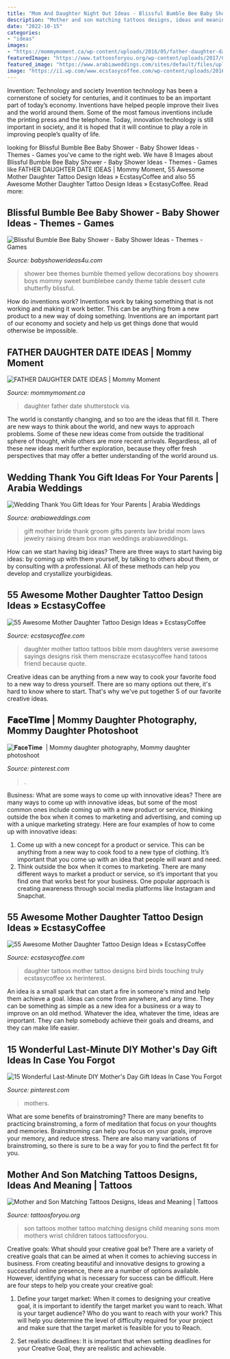 ```yaml
---
title: "Mom And Daughter Night Out Ideas - Blissful Bumble Bee Baby Shower"
description: "Mother and son matching tattoos designs, ideas and meaning"
date: "2022-10-15"
categories:
- "ideas"
images:
- "https://mommymoment.ca/wp-content/uploads/2016/05/father-daughter-date-ideas-long.jpg"
featuredImage: "https://www.tattoosforyou.org/wp-content/uploads/2017/06/Matching-Mother-Son-Tattoos.jpg"
featured_image: "https://www.arabiaweddings.com/sites/default/files/uploads/2014/12/17/mother_of_the_bride_gift.jpg"
image: "https://i1.wp.com/www.ecstasycoffee.com/wp-content/uploads/2016/11/BIBLE-MOTHER-DAUGHTER-TATTOOS.jpg?resize=736%2C736"
---
```



Invention: Technology and society
Invention technology has been a cornerstone of society for centuries, and it continues to be an important part of today’s economy. Inventions have helped people improve their lives and the world around them. Some of the most famous inventions include the printing press and the telephone. Today, innovation technology is still important in society, and it is hoped that it will continue to play a role in improving people’s quality of life.

	

		
looking for Blissful Bumble Bee Baby Shower - Baby Shower Ideas - Themes - Games you've came to the right web. We have 8 Images about Blissful Bumble Bee Baby Shower - Baby Shower Ideas - Themes - Games like FATHER DAUGHTER DATE IDEAS | Mommy Moment, 55 Awesome Mother Daughter Tattoo Design Ideas » EcstasyCoffee and also 55 Awesome Mother Daughter Tattoo Design Ideas » EcstasyCoffee. Read more:
		
    
## Blissful Bumble Bee Baby Shower - Baby Shower Ideas - Themes - Games

<img loading=lazy src="http://www.babyshowerideas4u.com/wp-content/uploads/2016/08/Blissful-Bumble-Bee-Baby-Shower-Candies.jpg" onerror="this.onerror=null;this.src='https://tse1.mm.bing.net/th?id=OIP.A083jwlksHkHlxiditVlUwHaLH&amp;pid=15.1';" alt="Blissful Bumble Bee Baby Shower - Baby Shower Ideas - Themes - Games">

_Source: babyshowerideas4u.com_

>shower bee themes bumble themed yellow decorations boy showers boys mommy sweet bumblebee candy theme table dessert cute shutterfly blissful. 

	

How do inventions work?
Inventions work by taking something that is not working and making it work better. This can be anything from a new product to a new way of doing something. Inventions are an important part of our economy and society and help us get things done that would otherwise be impossible.

    
## FATHER DAUGHTER DATE IDEAS | Mommy Moment

<img loading=lazy src="https://mommymoment.ca/wp-content/uploads/2016/05/father-daughter-date-ideas-long.jpg" onerror="this.onerror=null;this.src='https://tse4.mm.bing.net/th?id=OIP._oOEfj8AHf14JZt_sfukHAHaMs&amp;pid=15.1';" alt="FATHER DAUGHTER DATE IDEAS | Mommy Moment">

_Source: mommymoment.ca_

>daughter father date shutterstock via. 

	

The world is constantly changing, and so too are the ideas that fill it. There are new ways to think about the world, and new ways to approach problems. Some of these new ideas come from outside the traditional sphere of thought, while others are more recent arrivals. Regardless, all of these new ideas merit further exploration, because they offer fresh perspectives that may offer a better understanding of the world around us.

    
## Wedding Thank You Gift Ideas For Your Parents | Arabia Weddings

<img loading=lazy src="https://www.arabiaweddings.com/sites/default/files/uploads/2014/12/17/mother_of_the_bride_gift.jpg" onerror="this.onerror=null;this.src='https://tse3.mm.bing.net/th?id=OIP.iZrkcwJui1xXJj_sQz_bKAHaKs&amp;pid=15.1';" alt="Wedding Thank You Gift Ideas for Your Parents | Arabia Weddings">

_Source: arabiaweddings.com_

>gift mother bride thank groom gifts parents law bridal mom laws jewelry raising dream box man weddings arabiaweddings. 

	

How can we start having big ideas?
There are three ways to start having big ideas: by coming up with them yourself, by talking to others about them, or by consulting with a professional. All of these methods can help you develop and crystallize yourbigideas.

    
## 55 Awesome Mother Daughter Tattoo Design Ideas » EcstasyCoffee

<img loading=lazy src="https://i1.wp.com/www.ecstasycoffee.com/wp-content/uploads/2016/11/BIBLE-MOTHER-DAUGHTER-TATTOOS.jpg?resize=736%2C736" onerror="this.onerror=null;this.src='https://tse1.mm.bing.net/th?id=OIP.sLQ7uMCvGgj_pjd1DPnZyQHaHa&amp;pid=15.1';" alt="55 Awesome Mother Daughter Tattoo Design Ideas » EcstasyCoffee">

_Source: ecstasycoffee.com_

>daughter mother tattoo tattoos bible mom daughters verse awesome sayings designs risk them menscraze ecstasycoffee hand tatoos friend because quote. 

	

Creative ideas can be anything from a new way to cook your favorite food to a new way to dress yourself. There are so many options out there, it's hard to know where to start. That's why we've put together 5 of our favorite creative ideas.

    
## 𝐅𝐚𝐜𝐞𝐓𝐢𝐦𝐞 ️ | Mommy Daughter Photography, Mommy Daughter Photoshoot

<img loading=lazy src="https://i.pinimg.com/736x/31/75/31/3175319ea8262fc7ec5a67ebc896565e.jpg" onerror="this.onerror=null;this.src='https://tse3.mm.bing.net/th?id=OIP.Q5lNAkZLJu_6nvueSDwGZAHaKK&amp;pid=15.1';" alt="𝐅𝐚𝐜𝐞𝐓𝐢𝐦𝐞 ️ | Mommy daughter photography, Mommy daughter photoshoot">

_Source: pinterest.com_

>. 

	

Business: What are some ways to come up with innovative ideas?
There are many ways to come up with innovative ideas, but some of the most common ones include coming up with a new product or service, thinking outside the box when it comes to marketing and advertising, and coming up with a unique marketing strategy. Here are four examples of how to come up with innovative ideas: 
1. Come up with a new concept for a product or service. This can be anything from a new way to cook food to a new type of clothing. It’s important that you come up with an idea that people will want and need. 
2. Think outside the box when it comes to marketing. There are many different ways to market a product or service, so it’s important that you find one that works best for your business. One popular approach is creating awareness through social media platforms like Instagram and Snapchat.

    
## 55 Awesome Mother Daughter Tattoo Design Ideas » EcstasyCoffee

<img loading=lazy src="https://i2.wp.com/www.ecstasycoffee.com/wp-content/uploads/2016/11/BIRDS-MOTHER-DAUGHTER-TATTOOS.jpg?resize=500%2C500" onerror="this.onerror=null;this.src='https://tse1.mm.bing.net/th?id=OIP.Ls6mhI09RIk0UkGH7uQQ4gHaHa&amp;pid=15.1';" alt="55 Awesome Mother Daughter Tattoo Design Ideas » EcstasyCoffee">

_Source: ecstasycoffee.com_

>daughter tattoos mother tattoo designs bird birds touching truly ecstasycoffee xx herinterest. 

	

An idea is a small spark that can start a fire in someone's mind and help them achieve a goal. Ideas can come from anywhere, and any time. They can be something as simple as a new idea for a business or a way to improve on an old method. Whatever the idea, whatever the time, ideas are important. They can help somebody achieve their goals and dreams, and they can make life easier.

    
## 15 Wonderful Last-Minute DIY Mother&#039;s Day Gift Ideas In Case You Forgot

<img loading=lazy src="https://i.pinimg.com/736x/14/7a/4b/147a4b7dd1a91804c4af43a7233e6451.jpg" onerror="this.onerror=null;this.src='https://tse3.mm.bing.net/th?id=OIP.CK02Kdc7XSWSDgzvoiPWEAHaTR&amp;pid=15.1';" alt="15 Wonderful Last-Minute DIY Mother&#039;s Day Gift Ideas In Case You Forgot">

_Source: pinterest.com_

>mothers. 

	

What are some benefits of brainstroming?
There are many benefits to practicing brainstroming, a form of meditation that focus on your thoughts and memories. Brainstroming can help you focus on your goals, improve your memory, and reduce stress. There are also many variations of brainstroming, so there is sure to be a way for you to find the perfect fit for you.

    
## Mother And Son Matching Tattoos Designs, Ideas And Meaning | Tattoos

<img loading=lazy src="https://www.tattoosforyou.org/wp-content/uploads/2017/06/Matching-Mother-Son-Tattoos.jpg" onerror="this.onerror=null;this.src='https://tse1.mm.bing.net/th?id=OIP.Q79bG9Ly_AGnsuDRVtp3yQHaNK&amp;pid=15.1';" alt="Mother and Son Matching Tattoos Designs, Ideas and Meaning | Tattoos">

_Source: tattoosforyou.org_

>son tattoos mother tattoo matching designs child meaning sons mom mothers wrist children tatoos tattoosforyou. 

	

Creative goals: What should your creative goal be?
There are a variety of creative goals that can be aimed at when it comes to achieving success in business. From creating beautiful and innovative designs to growing a successful online presence, there are a number of options available. However, identifying what is necessary for success can be difficult. Here are four steps to help you create your creative goal:
1. Define your target market: When it comes to designing your creative goal, it is important to identify the target market you want to reach. What is your target audience? Who do you want to reach with your work? This will help you determine the level of difficulty required for your project and make sure that the target market is feasible for you to Reach.

2. Set realistic deadlines: It is important that when setting deadlines for your Creative Goal, they are realistic and achievable.

